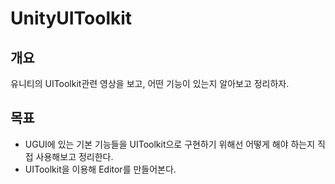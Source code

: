 # UnityUIToolkit

## 개요
유니티의 UIToolkit관련 영상을 보고, 어떤 기능이 있는지 알아보고 정리하자.

## 목표
* UGUI에 있는 기본 기능들을 UIToolkit으로 구현하기 위해선 어떻게 해야 하는지 직접 사용해보고 정리한다.
* UIToolkit을 이용해 Editor를 만들어본다.